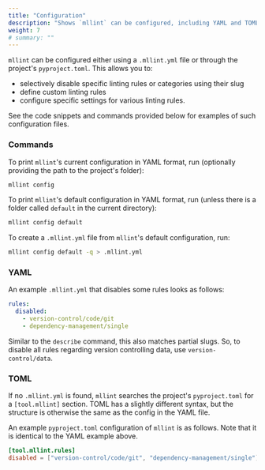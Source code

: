 ```yaml
---
title: "Configuration"
description: "Shows `mllint` can be configured, including YAML and TOML examples"
weight: 7
# summary: ""
---
```


`mllint` can be configured either using a `.mllint.yml` file or through the project's `pyproject.toml`. This allows you to:
- selectively disable specific linting rules or categories using their slug
- define custom linting rules
- configure specific settings for various linting rules.

See the code snippets and commands provided below for examples of such configuration files.

### Commands

To print `mllint`'s current configuration in YAML format, run (optionally providing the path to the project's folder):
```sh
mllint config
```

To print `mllint`'s default configuration in YAML format, run (unless there is a folder called `default` in the current directory):
```sh
mllint config default
```

To create a `.mllint.yml` file from `mllint`'s default configuration, run:
```sh
mllint config default -q > .mllint.yml
```

### YAML

An example `.mllint.yml` that disables some rules looks as follows:

```yaml
rules:
  disabled:
    - version-control/code/git
    - dependency-management/single
```

Similar to the `describe` command, this also matches partial slugs. So, to disable all rules regarding version controlling data, use `version-control/data`.

### TOML

If no `.mllint.yml` is found, `mllint` searches the project's `pyproject.toml` for a `[tool.mllint]` section. TOML has a slightly different syntax, but the structure is otherwise the same as the config in the YAML file. 

An example `pyproject.toml` configuration of `mllint` is as follows. Note that it is identical to the YAML example above.

```toml
[tool.mllint.rules]
disabled = ["version-control/code/git", "dependency-management/single"]
```